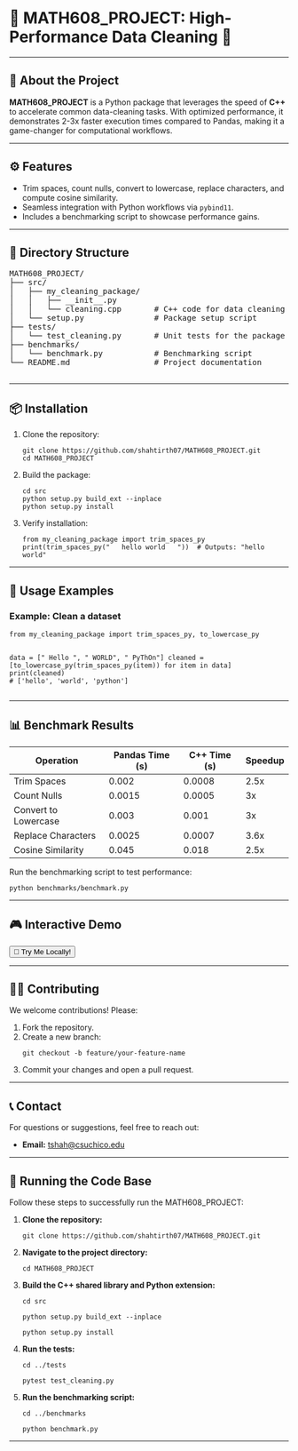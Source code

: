 <!DOCTYPE html>
<html lang="en">
<head>
  <meta charset="UTF-8">
  <meta name="viewport" content="width=device-width, initial-scale=1.0">
  <link rel="stylesheet" href="assets/styles.css">
</head>
<body>

<h1>🌟 MATH608_PROJECT: High-Performance Data Cleaning 🌟</h1>

<hr>

<div class="section">
  <h2>🚀 About the Project</h2>
  <p>
    <strong>MATH608_PROJECT</strong> is a Python package that leverages the speed of <strong>C++</strong> to accelerate common data-cleaning tasks. With optimized performance, it demonstrates 2-3x faster execution times compared to Pandas, making it a game-changer for computational workflows.
  </p>
</div>

<hr>

<div class="section">
  <h2>⚙️ Features</h2>
  <ul>
    <li>Trim spaces, count nulls, convert to lowercase, replace characters, and compute cosine similarity.</li>
    <li>Seamless integration with Python workflows via <code>pybind11</code>.</li>
    <li>Includes a benchmarking script to showcase performance gains.</li>
  </ul>
</div>

<hr>

<div class="section">
  <h2>📂 Directory Structure</h2>
  <pre>
MATH608_PROJECT/
├── src/
│   ├── my_cleaning_package/
│   │   ├── __init__.py
│   │   └── cleaning.cpp       # C++ code for data cleaning
│   └── setup.py               # Package setup script
├── tests/
│   └── test_cleaning.py       # Unit tests for the package
├── benchmarks/
│   └── benchmark.py           # Benchmarking script
└── README.md                  # Project documentation
  </pre>
</div>

<hr>

<div class="section">
  <h2>📦 Installation</h2>
  <ol>
    <li>Clone the repository:
      <pre><code>git clone https://github.com/shahtirth07/MATH608_PROJECT.git
cd MATH608_PROJECT</code></pre>
    </li>
    <li>Build the package:
      <pre><code>cd src
python setup.py build_ext --inplace
python setup.py install</code></pre>
    </li>
    <li>Verify installation:
      <pre><code>from my_cleaning_package import trim_spaces_py
print(trim_spaces_py("   hello world   "))  # Outputs: "hello world"</code></pre>
    </li>
  </ol>
</div>

<hr>

<div class="section">
  <h2>🧪 Usage Examples</h2>
  <h3>Example: Clean a dataset</h3>
  <pre><code>from my_cleaning_package import trim_spaces_py, to_lowercase_py

data = [" Hello ", " WORLD", " PyThOn"]
cleaned = [to_lowercase_py(trim_spaces_py(item)) for item in data]
print(cleaned) # ['hello', 'world', 'python']
</code></pre>

</div>

<hr>

<div class="section">
  <h2>📊 Benchmark Results</h2>
  <table>
    <thead>
      <tr>
        <th>Operation</th>
        <th>Pandas Time (s)</th>
        <th>C++ Time (s)</th>
        <th>Speedup</th>
      </tr>
    </thead>
    <tbody>
      <tr>
        <td>Trim Spaces</td>
        <td>0.002</td>
        <td>0.0008</td>
        <td>2.5x</td>
      </tr>
      <tr>
        <td>Count Nulls</td>
        <td>0.0015</td>
        <td>0.0005</td>
        <td>3x</td>
      </tr>
      <tr>
        <td>Convert to Lowercase</td>
        <td>0.003</td>
        <td>0.001</td>
        <td>3x</td>
      </tr>
      <tr>
        <td>Replace Characters</td>
        <td>0.0025</td>
        <td>0.0007</td>
        <td>3.6x</td>
      </tr>
      <tr>
        <td>Cosine Similarity</td>
        <td>0.045</td>
        <td>0.018</td>
        <td>2.5x</td>
      </tr>
    </tbody>
  </table>
  <p>Run the benchmarking script to test performance:
    <pre><code>python benchmarks/benchmark.py</code></pre>
  </p>
</div>

<hr>

<div class="section">
  <h2>🎮 Interactive Demo</h2>
  <p>
    <button onclick="alert('Interactive buttons don’t work on GitHub! Run the Python script locally.')">
      🚀 Try Me Locally!
    </button>
  </p>
</div>

<hr>

<div class="section">
  <h2>🧑‍💻 Contributing</h2>
  <p>We welcome contributions! Please:</p>
  <ol>
    <li>Fork the repository.</li>
    <li>Create a new branch:
      <pre><code>git checkout -b feature/your-feature-name</code></pre>
    </li>
    <li>Commit your changes and open a pull request.</li>
  </ol>
</div>

<hr>

<div class="section">
  <h2>📞 Contact</h2>
  <p>For questions or suggestions, feel free to reach out:</p>
  <ul>
    <li><strong>Email:</strong> <a href="mailto:tshah@csuchico.edu">tshah@csuchico.edu</a></li>
  </ul>
</div>

<hr>

<div class="section">
  <h2>🚀 Running the Code Base</h2>
  <p>Follow these steps to successfully run the MATH608_PROJECT:</p>
  <ol>
    <li><strong>Clone the repository:</strong>
      <pre><code>git clone https://github.com/shahtirth07/MATH608_PROJECT.git</code></pre>
    </li>
    <li><strong>Navigate to the project directory:</strong>
      <pre><code>cd MATH608_PROJECT</code></pre>
    </li>
    <li><strong>Build the C++ shared library and Python extension:</strong>
      <pre><code>cd src</code></pre>
      <pre><code>python setup.py build_ext --inplace</code></pre>
      <pre><code>python setup.py install</code></pre>
    </li>
    <li><strong>Run the tests:</strong>
      <pre><code>cd ../tests</code></pre>
      <pre><code>pytest test_cleaning.py</code></pre>
    </li>
    <li><strong>Run the benchmarking script:</strong>
      <pre><code>cd ../benchmarks</code></pre>
      <pre><code>python benchmark.py</code></pre>
    </li>
  </ol>
</div>

<hr>

</body>
</html>
